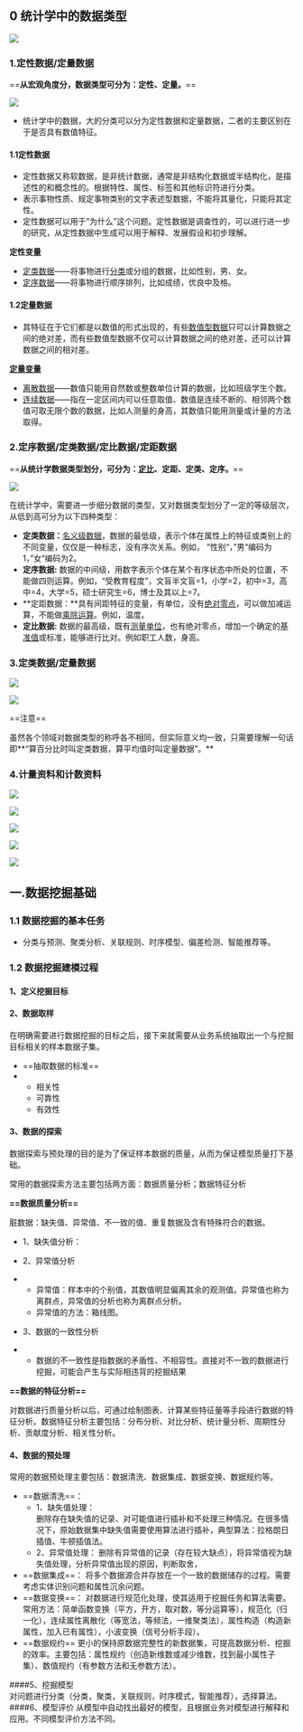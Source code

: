 



## 0 统计学中的数据类型

![](v2-920cfdd96ecaf62c67361ece4a32bcce_r.jpg)

### 1.定性数据/定量数据

==**从宏观角度分，数据类型可分为：定性、定量。**==

![](v2-14d4b4a0bfe859b0a104c60218ba92df_r.jpg)

* 统计学中的数据，大的分类可以分为定性数据和定量数据，二者的主要区别在于是否具有数值特征。

#### 1.1定性数据

* 定性数据又称软数据，是非统计数据，通常是非结构化数据或半结构化，是描述性的和概念性的。根据特性、属性、标签和其他标识符进行分类。
* 表示事物性质、规定事物类别的文字表述型数据，不能将其量化，只能将其定性。
* 定性数据可以用于“为什么”这个问题。定性数据是调查性的，可以进行进一步的研究，从定性数据中生成可以用于解释、发展假设和初步理解。

**定性变量**

- [定类数据](https://www.zhihu.com/search?q=定类数据&search_source=Entity&hybrid_search_source=Entity&hybrid_search_extra={"sourceType"%3A"answer"%2C"sourceId"%3A2802396597})——将事物进行[分类](https://www.zhihu.com/search?q=分类&search_source=Entity&hybrid_search_source=Entity&hybrid_search_extra={"sourceType"%3A"answer"%2C"sourceId"%3A2526503387})或分组的数据，比如性别，男、女。
- [定序数据](https://www.zhihu.com/search?q=定序数据&search_source=Entity&hybrid_search_source=Entity&hybrid_search_extra={"sourceType"%3A"answer"%2C"sourceId"%3A2802396597})——将事物进行顺序排列，比如成绩，优良中及格。



#### 1.2定量数据

* 其特征在于它们都是以数值的形式出现的，有些[数值型数据](https://www.zhihu.com/search?q=数值型数据&search_source=Entity&hybrid_search_source=Entity&hybrid_search_extra={"sourceType"%3A"answer"%2C"sourceId"%3A2025393594})只可以计算数据之间的绝对差，而有些数值型数据不仅可以计算数据之间的绝对差，还可以计算数据之间的相对差。

**[定量变量](https://www.zhihu.com/search?q=定量变量&search_source=Entity&hybrid_search_source=Entity&hybrid_search_extra={"sourceType"%3A"answer"%2C"sourceId"%3A2802396597})**

- [离散数据](https://www.zhihu.com/search?q=离散数据&search_source=Entity&hybrid_search_source=Entity&hybrid_search_extra={"sourceType"%3A"answer"%2C"sourceId"%3A2526503387})——数值只能用自然数或整数单位计算的数据，比如班级学生个数。
- [连续数据](https://www.zhihu.com/search?q=连续数据&search_source=Entity&hybrid_search_source=Entity&hybrid_search_extra={"sourceType"%3A"answer"%2C"sourceId"%3A2526503387})——指在一定区间内可以任意取值、数值是连续不断的、相邻两个数值可取无限个数的数据，比如人测量的身高，其数值只能用测量或计量的方法取得。





### 2.**定序数据/定类数据/定比数据/定距数据**

==**从统计学数据类型划分，可分为：[定比](https://www.zhihu.com/search?q=定比&search_source=Entity&hybrid_search_source=Entity&hybrid_search_extra={"sourceType"%3A"answer"%2C"sourceId"%3A2802396597})、定距、定类、定序。**==

![](v2-6e25eca3ec7e80b84214bcc8afd17993_r.png)

在统计学中，需要进一步细分数据的类型，又对数据类型划分了一定的等级层次，从低到高可分为以下四种类型：

- **定类数据：**[名义级数据](https://www.zhihu.com/search?q=名义级数据&search_source=Entity&hybrid_search_source=Entity&hybrid_search_extra={"sourceType"%3A"answer"%2C"sourceId"%3A2025393594})，数据的最低级，表示个体在属性上的特征或类别上的不同变量，仅仅是一种标志，没有序次关系。例如， ”性别“，”男“编码为1，”女“编码为2。
- **定序数据:** 数据的中间级，用数字表示个体在某个有序状态中所处的位置，不能做四则运算。例如，“受教育程度”，文盲半文盲=1，小学=2，初中=3，高中=4，大学=5，硕士研究生=6，博士及其以上=7。
- **定距数据：**具有间距特征的变量，有单位，没有[绝对零点](https://www.zhihu.com/search?q=绝对零点&search_source=Entity&hybrid_search_source=Entity&hybrid_search_extra={"sourceType"%3A"answer"%2C"sourceId"%3A2025393594})，可以做加减运算，不能做[乘除运算](https://www.zhihu.com/search?q=乘除运算&search_source=Entity&hybrid_search_source=Entity&hybrid_search_extra={"sourceType"%3A"answer"%2C"sourceId"%3A2025393594})。例如，温度。
- **定比数据:** 数据的最高级，既有[测量单位](https://www.zhihu.com/search?q=测量单位&search_source=Entity&hybrid_search_source=Entity&hybrid_search_extra={"sourceType"%3A"answer"%2C"sourceId"%3A2025393594})，也有绝对零点，增加一个确定的[基准值](https://www.zhihu.com/search?q=基准值&search_source=Entity&hybrid_search_source=Entity&hybrid_search_extra={"sourceType"%3A"answer"%2C"sourceId"%3A2025393594})或标准，能够进行比对。例如职工人数，身高。



### 3.**定类数据/定量数据**

![](v2-66485cd6eae438bda0406d4ee5908965_r.jpg)

![](1.png)

==注意==

虽然各个领域对数据类型的称呼各不相同，但实际意义均一致，只需要理解一句话即**“算百分比时叫定类数据，算平均值时叫定量数据”。**



### 4.计量资料和计数资料

















![](v2-aa510aa97885675f0c637a3fa59250ba_r.png)

![](v2-27e43a35e11d21d9c0b13e8913ece258_r.png)

![](v2-7c8578b24907cc3d76d7f919e0b37081_r.png)

![](v2-dea40d10111b57497be6d94d73f8df97_r.jpg)

![](v2-4e06ad30d9350d31b53393ed4b3559fa_r.png)







## 一.数据挖掘基础



### 1.1 数据挖掘的基本任务

* 分类与预测、聚类分析、关联规则、时序模型、偏差检测、智能推荐等。



### 1.2 数据挖掘建模过程

#### 1、定义挖掘目标



####  2、数据取样

在明确需要进行数据挖掘的目标之后，接下来就需要从业务系统抽取出一个与挖掘目标相关的样本数据子集。

* ==抽取数据的标准==
* * 相关性
  * 可靠性
  * 有效性





#### 3、数据的探索

数据探索与预处理的目的是为了保证样本数据的质量，从而为保证模型质量打下基础。

常用的数据探索方法主要包括两方面：数据质量分析；数据特征分析



**==数据质量分析==**

脏数据：缺失值、异常值、不一致的值、重复数据及含有特殊符合的数据。

* 1、缺失值分析：
* 2、异常值分析

* * 异常值：样本中的个别值，其数值明显偏离其余的观测值。异常值也称为离群点，异常值的分析也称为离群点分析。
  * 异常值的方法：箱线图。
* 3、数据的一致性分析
* * 数据的不一致性是指数据的矛盾性、不相容性。直接对不一致的数据进行挖掘，可能会产生与实际相违背的挖掘结果



**==数据的特征分析==**

对数据进行质量分析以后，可通过绘制图表、计算某些特征量等手段进行数据的特征分析。数据特征分析主要包括：分布分析、对比分析、统计量分析、周期性分析、贡献度分析、相关性分析。



#### 4、数据的预处理

常用的数据预处理主要包括：数据清洗、数据集成、数据变换、数据规约等。

* ==数据清洗==：
  * 1、缺失值处理：  
  删除存在缺失值的记录、对可能值进行插补和不处理三种情况。在很多情况下，原始数据集中缺失值需要使用算法进行插补，典型算法：拉格朗日插值、牛顿插值法。
  * 2、异常值处理：
  删除有异常值的记录（存在较大缺点），将异常值视为缺失值处理，分析异常值出现的原因，判断取舍，
* ==数据集成==：
  将多个数据源合并存放在一个一致的数据储存的过程。需要考虑实体识别问题和属性沉余问题。
* ==数据变换==：
  对数据进行规范化处理，使其适用于挖掘任务和算法需要。常用方法：简单函数变换（平方，开方，取对数，等分运算等），规范化（归一化），连续属性离散化（等宽法，等频法，一维聚类法），属性构造（构造新属性，加入已有属性），小波变换（信号分析手段）。
* ==数据规约==
  更小的保持原数据完整性的新数据集，可提高数据分析、挖掘的效率。主要包括：属性规约（创造新维数或减少维数，找到最小属性子集）、数值规约（有参数方法和无参数方法）。


####5、挖掘模型  
对问题进行分类（分类，聚类，关联规则，时序模式，智能推荐），选择算法。
####6、模型评价
从模型中自动找出最好的模型，且根据业务对模型进行解释和应用。不同模型评价方法不同。